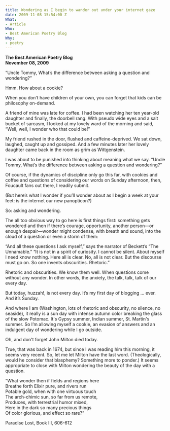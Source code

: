 ```yaml
---
title: Wondering as I begin to wander out under your internet gaze
date: 2009-11-08 15:54:00 Z
What:
- Article
Who:
- Best American Poetry Blog
Why:
- poetry
---
```


**The Best American Poetry Blog**  
**November 08, 2009**

“Uncle Tommy, What’s the difference between asking a question and wondering?”

Hmm.  How about a cookie? 

When you don’t have children of your own, you can forget that kids can be philosophy on-demand.

A friend of mine was late for coffee.  I had been watching her ten year-old daughter and finally, the doorbell rang.  With pseudo wide eyes and a salt bucket of sarcasm, I looked at my lovely ward of the morning and said, “Well, well, I wonder who that could be!”  

My friend rushed in the door, flushed and caffeine-deprived.  We sat down, laughed, caught up and gossiped.  And a few minutes later her lovely daughter came back in the room as grim as Wittgenstein.  

I was about to be punished into thinking about meaning what we say.   “Uncle Tommy, What’s the difference between asking a question and wondering?”

Of course, if the dynamics of discipline only go this far, with cookies and coffee and questions of considering our words on Sunday afternoon, then, Foucault fans out there, I readily submit.

(But here’s what I wonder if you’ll wonder about as I begin a week at your feet:  is the internet our new panopticon?)

So: asking and wondering.

The all too obvious way to go here is first things first: something gets wondered and then if there’s courage, opportunity, another person—or enough despair—wonder might condense, with breath and sound, into the cloud of a question or even a storm of them: 

“And all these questions I ask myself,” says the narrator of Beckett’s “The Unnamable.”  “It is not in a spirit of curiosity. I cannot be silent. About myself I need know nothing. Here all is clear. No, all is not clear. But the discourse must go on. So one invents obscurities. Rhetoric.”

Rhetoric and obscurities.  We know them well.  When questions come without any wonder.  In other words, the anxiety, the talk, talk, talk of our every day.  

But today, huzzah!, is not every day.  It’s my first day of blogging ... ever.  And it’s Sunday. 

And where I am (Washington, lots of rhetoric and obscurity, no silence, no seaside), it really is a sun day with intense autumn color breaking the glass of the slow Potomac.  It's Gypsy summer, Indian summer,  St. Martin's summer.  So I’m allowing myself a cookie, an evasion of answers and an indulgent day of wondering while I go outside.

Oh, and don't forget John Milton died today.

True, that was back in 1674, but since I was reading him this morning, it seems very recent.  So, let me let Milton have the last word. (Theologically, would he consider that blasphemy?  Something more to ponder.)  It seems appropriate to close with Milton wondering the beauty of the day with a question.

“What wonder then if fields and regions here  
Breathe forth Elixir pure, and rivers run  
Potable gold, when with one virtuous touch  
The arch-chimic sun, so far from us remote,  
Produces, with terrestrial humor mixed,  
Here in the dark so many precious things  
Of color glorious, and effect so rare?”  

Paradise Lost, Book III, 606-612
